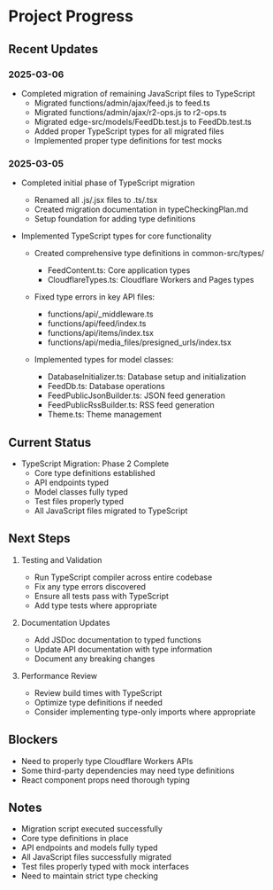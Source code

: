 # Project Progress

## Recent Updates

### 2025-03-06
- Completed migration of remaining JavaScript files to TypeScript
  - Migrated functions/admin/ajax/feed.js to feed.ts
  - Migrated functions/admin/ajax/r2-ops.js to r2-ops.ts
  - Migrated edge-src/models/FeedDb.test.js to FeedDb.test.ts
  - Added proper TypeScript types for all migrated files
  - Implemented proper type definitions for test mocks

### 2025-03-05
- Completed initial phase of TypeScript migration
  - Renamed all .js/.jsx files to .ts/.tsx
  - Created migration documentation in typeCheckingPlan.md
  - Setup foundation for adding type definitions

- Implemented TypeScript types for core functionality
  - Created comprehensive type definitions in common-src/types/
    - FeedContent.ts: Core application types
    - CloudflareTypes.ts: Cloudflare Workers and Pages types
  
  - Fixed type errors in key API files:
    - functions/api/_middleware.ts
    - functions/api/feed/index.ts
    - functions/api/items/index.tsx
    - functions/api/media_files/presigned_urls/index.tsx

  - Implemented types for model classes:
    - DatabaseInitializer.ts: Database setup and initialization
    - FeedDb.ts: Database operations
    - FeedPublicJsonBuilder.ts: JSON feed generation
    - FeedPublicRssBuilder.ts: RSS feed generation
    - Theme.ts: Theme management

## Current Status
- TypeScript Migration: Phase 2 Complete
  - Core type definitions established
  - API endpoints typed
  - Model classes fully typed
  - Test files properly typed
  - All JavaScript files migrated to TypeScript

## Next Steps
1. Testing and Validation
   - Run TypeScript compiler across entire codebase
   - Fix any type errors discovered
   - Ensure all tests pass with TypeScript
   - Add type tests where appropriate

2. Documentation Updates
   - Add JSDoc documentation to typed functions
   - Update API documentation with type information
   - Document any breaking changes

3. Performance Review
   - Review build times with TypeScript
   - Optimize type definitions if needed
   - Consider implementing type-only imports where appropriate

## Blockers
- Need to properly type Cloudflare Workers APIs
- Some third-party dependencies may need type definitions
- React component props need thorough typing

## Notes
- Migration script executed successfully
- Core type definitions in place
- API endpoints and models fully typed
- All JavaScript files successfully migrated
- Test files properly typed with mock interfaces
- Need to maintain strict type checking
